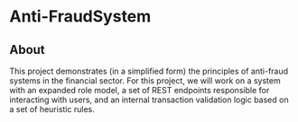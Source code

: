 # Anti-FraudSystem
## About
This project demonstrates (in a simplified form) the principles of anti-fraud systems in the financial sector. For this project, we will work on a system with an expanded role model, a set of REST endpoints responsible for interacting with users, and an internal transaction validation logic based on a set of heuristic rules.
